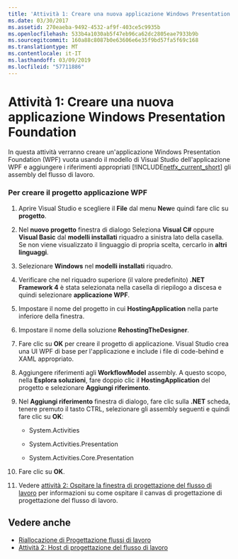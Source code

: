 ```yaml
---
title: 'Attività 1: Creare una nuova applicazione Windows Presentation Foundation'
ms.date: 03/30/2017
ms.assetid: 270eaeba-9492-4532-af9f-403ce5c9935b
ms.openlocfilehash: 533b4a1030ab5f47eb96ca62dc2805eae7933b9b
ms.sourcegitcommit: 160a88c8087b0e63606e6e35f9bd57fa5f69c168
ms.translationtype: MT
ms.contentlocale: it-IT
ms.lasthandoff: 03/09/2019
ms.locfileid: "57711886"
---
```

# <a name="task-1-create-a-new-windows-presentation-foundation-application"></a>Attività 1: Creare una nuova applicazione Windows Presentation Foundation
In questa attività verranno creare un'applicazione Windows Presentation Foundation (WPF) vuota usando il modello di Visual Studio dell'applicazione WPF e aggiungere i riferimenti appropriati [!INCLUDE[netfx_current_short](../../../includes/netfx-current-short-md.md)] gli assembly del flusso di lavoro.  
  
### <a name="to-create-the-wpf-application-project"></a>Per creare il progetto applicazione WPF  
  
1.  Aprire Visual Studio e scegliere il **File** dal menu **New**e quindi fare clic su **progetto**.  
  
2.  Nel **nuovo progetto** finestra di dialogo Seleziona **Visual C#**  oppure **Visual Basic** dal **modelli installati** riquadro a sinistra lato della casella. Se non viene visualizzato il linguaggio di propria scelta, cercarlo in **altri linguaggi**.  
  
3.  Selezionare **Windows** nel **modelli installati** riquadro.  
  
4.  Verificare che nel riquadro superiore (il valore predefinito) **.NET Framework 4** è stata selezionata nella casella di riepilogo a discesa e quindi selezionare **applicazione WPF**.  
  
5.  Impostare il nome del progetto in cui **HostingApplication** nella parte inferiore della finestra.  
  
6.  Impostare il nome della soluzione **RehostingTheDesigner**.  
  
7.  Fare clic su **OK** per creare il progetto di applicazione. Visual Studio crea una UI WPF di base per l'applicazione e include i file di code-behind e XAML appropriato.  
  
8.  Aggiungere riferimenti agli **WorkflowModel** assembly. A questo scopo, nella **Esplora soluzioni**, fare doppio clic il **HostingApplication** del progetto e selezionare **Aggiungi riferimento**.  
  
9. Nel **Aggiungi riferimento** finestra di dialogo, fare clic sulla **.NET** scheda, tenere premuto il tasto CTRL, selezionare gli assembly seguenti e quindi fare clic su **OK**:  
  
    -   System.Activities  
  
    -   System.Activities.Presentation  
  
    -   System.Activities.Core.Presentation  
  
10. Fare clic su **OK**.  
  
11. Vedere [attività 2: Ospitare la finestra di progettazione del flusso di lavoro](task-2-host-the-workflow-designer.md) per informazioni su come ospitare il canvas di progettazione di progettazione del flusso di lavoro.  
  
## <a name="see-also"></a>Vedere anche
- [Riallocazione di Progettazione flussi di lavoro](rehosting-the-workflow-designer.md)
- [Attività 2: Host di progettazione del flusso di lavoro](task-2-host-the-workflow-designer.md)

